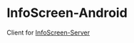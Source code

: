 # InfoScreen-Android
Client for [InfoScreen-Server](https://github.com/GeekLogan/InfoScreen-Server)
